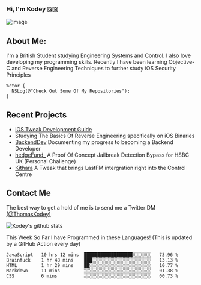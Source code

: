 ### Hi, I'm Kodey 🇬🇧
![image](https://kodeycodesstuff.tech/memoji.jpg)

## About Me:
I'm a British Student studying Engineering Systems and Control. I also love developing my programming skills.
Recently I have been learning Objective-C and Reverse Engineering Techniques to further study iOS Security Principles

```objc
%ctor {
  NSLog(@"Check Out Some Of My Repositories");  
}
```

## Recent Projects
- [iOS Tweak Development Guide](https://kodeycodesstuff.tech/guide)
- Studying The Basics Of Reverse Engineering specifically on iOS Binaries
- [BackendDev](https://github.com/KodeyThomas/BackendDev) Documenting my progress to becoming a Backend Developer
- [hedgeFund_](https://github.com/KodeyThomas/hedgeFund) A Proof Of Concept Jailbreak Detection Bypass for HSBC UK (Personal Challenge)
- [Kithara](https://github.com/KodeyThomas/Kithara) A Tweak that brings LastFM intergration right into the Control Centre

## Contact Me
The best way to get a hold of me is to send me a Twitter DM [(@ThomasKodey)](https://twitter.com/ThomasKodey)

![Kodey's github stats](https://githubstats.kodeythomas.vercel.app/api?username=KodeyThomas)

This Week So Far I have Programmed in these Languages! (This is updated by a GitHub Action every day)
<!--START_SECTION:waka-->
```text
JavaScript   10 hrs 12 mins  ██████████████████░░░░░░░   73.96 % 
Brainfuck    1 hr 48 mins    ███░░░░░░░░░░░░░░░░░░░░░░   13.13 % 
HTML         1 hr 29 mins    ██░░░░░░░░░░░░░░░░░░░░░░░   10.77 % 
Markdown     11 mins         ░░░░░░░░░░░░░░░░░░░░░░░░░   01.38 % 
CSS          6 mins          ░░░░░░░░░░░░░░░░░░░░░░░░░   00.73 %
```
<!--END_SECTION:waka-->
